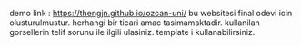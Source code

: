 demo link : https://thengjn.github.io/ozcan-uni/
bu websitesi final odevi icin olusturulmustur. herhangi bir ticari amac tasimamaktadir. kullanilan gorsellerin telif sorunu ile ilgili ulasiniz. template i kullanabilirsiniz.
